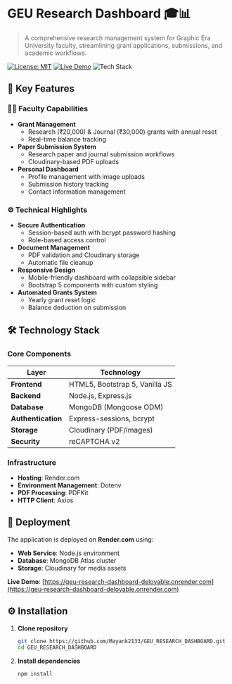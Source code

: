 # GEU Research Dashboard 🎓📊

> A comprehensive research management system for Graphic Era University faculty, streamlining grant applications, submissions, and academic workflows.

[![License: MIT](https://img.shields.io/badge/License-MIT-yellow.svg)](https://opensource.org/licenses/MIT)
[![Live Demo](https://img.shields.io/badge/Live_Demo-Available-success)](https://geu-research-dashboard-deloyable.onrender.com)
![Tech Stack](https://img.shields.io/badge/Stack-MERN-61DAFB?logo=react&logoColor=white)



## 🌟 Key Features

### 👨‍💻 Faculty Capabilities
- **Grant Management**  
  - Research (₹20,000) & Journal (₹30,000) grants with annual reset
  - Real-time balance tracking
- **Paper Submission System**
  - Research paper and journal submission workflows
  - Cloudinary-based PDF uploads
- **Personal Dashboard**
  - Profile management with image uploads
  - Submission history tracking
  - Contact information management

### ⚙️ Technical Highlights
- **Secure Authentication**
  - Session-based auth with bcrypt password hashing
  - Role-based access control
- **Document Management**
  - PDF validation and Cloudinary storage
  - Automatic file cleanup
- **Responsive Design**
  - Mobile-friendly dashboard with collapsible sidebar
  - Bootstrap 5 components with custom styling
- **Automated Grants System**
  - Yearly grant reset logic
  - Balance deduction on submission

## 🛠 Technology Stack

### Core Components
| Layer               | Technology               |
|---------------------|--------------------------|
| **Frontend**        | HTML5, Bootstrap 5, Vanilla JS |
| **Backend**         | Node.js, Express.js      |
| **Database**        | MongoDB (Mongoose ODM)   |
| **Authentication**  | Express-sessions, bcrypt |
| **Storage**         | Cloudinary (PDF/Images)  |
| **Security**        | reCAPTCHA v2             |

### Infrastructure
- **Hosting**: Render.com
- **Environment Management**: Dotenv
- **PDF Processing**: PDFKit
- **HTTP Client**: Axios

## 🚀 Deployment

The application is deployed on **Render.com** using:
- **Web Service**: Node.js environment
- **Database**: MongoDB Atlas cluster
- **Storage**: Cloudinary for media assets

**Live Demo**: [https://geu-research-dashboard-deloyable.onrender.com](https://geu-research-dashboard-deloyable.onrender.com)

## ⚙️ Installation

1. **Clone repository**
   ```bash
   git clone https://github.com/Mayank2133/GEU_RESEARCH_DASHBOARD.git
   cd GEU_RESEARCH_DASHBOARD

2. **Install dependencies**
   ```bash
   npm install